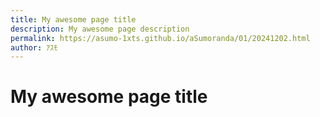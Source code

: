 ```yaml
---
title: My awesome page title
description: My awesome page description
permalink: https://asumo-1xts.github.io/aSumoranda/01/20241202.html
author: ｱｽﾓ
---
```


# My awesome page title
